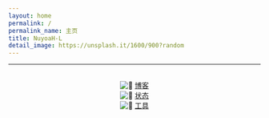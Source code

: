 ```yaml
---
layout: home
permalink: /
permalink_name: 主页
title: NuyoaH-L
detail_image: https://unsplash.it/1600/900?random
---
```

<center>
 <div id="hitokoto"><script>hitokoto()</script></div>
</center>
<hr>
<div id="player"></div>
<script data-cfasync="false" src="/cdn-cgi/scripts/5c5dd728/cloudflare-static/email-decode.min.js">
</script>
<script type="text/javascript">
	var ap = new APlayer({
		container: document.getElementById('player'),
		lrcType: 3,
		autoplay: true,
		audio: [{
			name: '七里香',
			artist: '周杰伦 (Jay Chou)',
			url: 'https://www.qqmc.com/up/kwlink.php?id=94237',
			cover: 'https://cdn.keeprising.ga/img/icon.jpg',
			lrcType: 3,
			lrc: './assets/lrc/qilixiang.lrc',
			theme: '#eeeeee'
		}]
	});
	ap.init();
</script>
<div id="player"  class="aplayer"></div>
<script type="text/javascript">
const ap = new APlayer({
    container: document.getElementById('player'),
    fixed: false,
    autoplay: true,
    audio: [{
	name: 'Eye Water'
        artist: 'itsuwari',
        url: 'https://music.163.com/song/media/outer/url?id=1351784375.mp3',
        cover: 'https://p1.music.126.net/XSOnbQelZb4qtcdhTKPafQ==/109951163924980512.jpg?imageView&thumbnail=360y360&quality=75&tostatic=0',
    }
	]
});
ap.init();
</script>
<br>
<center>
<div class="link-chip">
 <img alt="🌚" src="https://q1.qlogo.cn/g?b=qq&nk=1634297622&s=640" class="link-chip-icon">
 <a title="🌚" target="_blank" class="link-chip-title" href="https://blog.nuyoah-l.ga/">博客</a>
</div>
<div class="link-chip">
 <img alt="🌚" src="https://status.nuyoah-l.ga/favicon.ico" class="link-chip-icon">
 <a title="🌚" target="_blank" class="link-chip-title" href="https://status.nuyoah-l.ga/">状态</a>
</div>
<div class="link-chip">
 <img alt="🌚" src="https://tools.nuyoah-l.ga/favicon.ico" class="link-chip-icon">
 <a title="🌚" target="_blank" class="link-chip-title" href="https://tools.nuyoah-l.ga/">工具</a>
</div>
</center>
